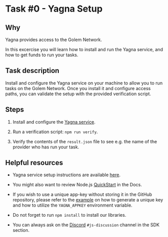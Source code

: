 # Task #0 - Yagna Setup

## Why

Yagna provides access to the Golem Network.

In this excercise you will learn how to install and run the Yagna service, and how to get funds to run your tasks.

## Task description

Install and configure the Yagna service on your machine to allow you to run tasks on the Golem Network. Once you install it and configure access paths, you can validate the setup with the provided verification script.

## Steps

1. Install and configure the [Yagna service](https://docs.golem.network/docs/creators/javascript/examples/tools/yagna-installation-for-requestors).

2. Run a verification script: `npm run verify`.

3. Verify the contents of the `result.json` file to see e.g. the name of the provider who has run your task.

## Helpful resources

- Yagna service setup instructions are available [here](https://docs.golem.network/docs/creators/javascript/examples/tools/yagna-installation-for-requestors).

- You might also want to review Node.js [QuickStart](https://docs.golem.network/docs/creators/javascript/quickstarts/quickstart) in the Docs.

- If you wish to use a unique app-key without storing it in the GitHub repository, please refer to the [example](https://docs.golem.network/docs/creators/javascript/examples/using-app-keys) on how to generate a unique key and how to utilize the `YAGNA_APPKEY` environment variable.

- Do not forget to run `npm install` to install our libraries.

- You can always ask on the [Discord](https://chat.golem.network/) `#js-discussion` channel in the SDK section.
